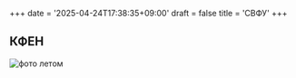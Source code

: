 +++
date = '2025-04-24T17:38:35+09:00'
draft = false
title = 'СВФУ'
+++
## КФЕН
![фото летом](https://upload.wikimedia.org/wikipedia/commons/thumb/0/08/%D0%9A%D0%A4%D0%95%D0%9D_%D0%A1%D0%92%D0%A4%D0%A3.JPG/960px-%D0%9A%D0%A4%D0%95%D0%9D_%D0%A1%D0%92%D0%A4%D0%A3.JPG)
